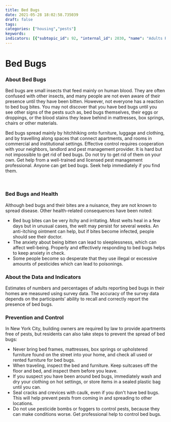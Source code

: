 ```yaml
---
title: Bed Bugs
date: 2021-05-28 18:02:58.735039
draft: false
tags: 
categories: ["housing","pests"]
keywords: 
indicators: [{"subtopic_id": 92, "internal_id": 2030, "name": "Adults Reporting Bed Bugs in their Home", "URL": "https://a816-dohbesp.nyc.gov/IndicatorPublic/VisualizationData.aspx?id=2030,719b87,92,Summarize"}]
---
```

# Bed Bugs
### About Bed Bugs


Bed bugs are small insects that feed mainly on human blood. They are often confused with other insects, and many people are not even aware of their presence until they have been bitten. However, not everyone has a reaction to bed bug bites. You may not discover that you have bed bugs until you see other signs of the pests such as, bed bugs themselves, their eggs or droppings, or the blood stains they leave behind in mattresses, box springs, chairs or other materials.


Bed bugs spread mainly by hitchhiking onto furniture, luggage and clothing, and by travelling along spaces that connect apartments, and rooms in commercial and institutional settings. Effective control requires cooperation with your neighbors, landlord and pest management provider. It is hard but not impossible to get rid of bed bugs. Do not try to get rid of them on your own. Get help from a well-trained and licensed pest management professional. Anyone can get bed bugs. Seek help immediately if you find them.


 


### Bed Bugs and Health


  
 Although bed bugs and their bites are a nuisance, they are not known to spread disease. Other health-related consequences have been noted:


* Bed bug bites can be very itchy and irritating. Most welts heal in a few days but in unusual cases, the welt may persist for several weeks. An anti-itching ointment can help, but if bites become infected, people should see their doctor.
* The anxiety about being bitten can lead to sleeplessness, which can affect well-being. Properly and effectively responding to bed bugs helps to keep anxiety in check.
* Some people become so desperate that they use illegal or excessive amounts of pesticides which can lead to poisonings.


### About the Data and Indicators


  
Estimates of numbers and percentages of adults reporting bed bugs in their homes are measured using survey data. The accuracy of the survey data depends on the participants’ ability to recall and correctly report the presence of bed bugs.   
  



### Prevention and Control


  
In New York City, building owners are required by law to provide apartments free of pests, but residents can also take steps to prevent the spread of bed bugs:


* Never bring bed frames, mattresses, box springs or upholstered furniture found on the street into your home, and check all used or rented furniture for bed bugs.
* When traveling, inspect the bed and furniture. Keep suitcases off the floor and bed, and inspect them before you leave.
* If you suspect you have been around bed bugs, immediately wash and dry your clothing on hot settings, or store items in a sealed plastic bag until you can.
* Seal cracks and crevices with caulk, even if you don't have bed bugs. This will help prevent pests from coming in and spreading to other locations.
* Do not use pesticide bombs or foggers to control pests, because they can make conditions worse. Get professional help to control bed bugs.

